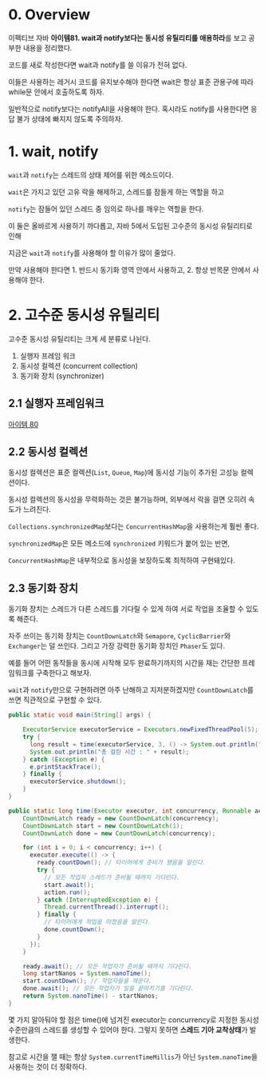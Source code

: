 # 0. Overview

이펙티브 자바 **아이템81. wait과 notify보다는 동시성 유틸리티를 애용하라**를 보고 공부한 내용을 정리했다.

코드를 새로 작성한다면 wait과 notify를 쓸 이유가 전혀 없다.

이들은 사용하는 레거시 코드를 유지보수해야 한다면 wait은 항상 표준 관용구에 따라 while문 안에서 호출하도록 하자.

일반적으로 notify보다는 notifyAll을 사용해야 한다. 혹시라도 notify를 사용한다면 응답 불가 상태에 빠지지 않도록 주의하자.

# 1. wait, notify

`wait`과 `notify`는 스레드의 상태 제어를 위한 메소드이다.

`wait`은 가지고 있던 고유 락을 해제하고, 스레드를 잠들게 하는 역할을 하고

`notify`는 잠들어 있던 스레드 중 임의로 하나를 깨우는 역할을 한다.


이 둘은 올바르게 사용하기 까다롭고, 자바 5에서 도입된 고수준의 동시성 유틸리티로 인해

지금은 `wait`과 `notify`를 사용해야 할 이유가 많이 줄었다.

만약 사용해야 한다면 1. 반드시 동기화 영역 안에서 사용하고, 2. 항상 반목문 안에서 사용해야 한다.

# 2. 고수준 동시성 유틸리티

고수준 동시성 유틸리티는 크게 세 분류로 나뉜다.

1. 실행자 프레임 워크
2. 동시성 컬렉션 (concurrent collection)
3. 동기화 장치 (synchronizer)

## 2.1 실행자 프레임워크

[아이템 80](https://github.com/dolgodolah/TIL/blob/master/java/effective-java/%EC%95%84%EC%9D%B4%ED%85%9C80.%20%EC%8A%A4%EB%A0%88%EB%93%9C%EB%B3%B4%EB%8B%A4%EB%8A%94%20%EC%8B%A4%ED%96%89%EC%9E%90%2C%20%ED%83%9C%EC%8A%A4%ED%81%AC%2C%20%EC%8A%A4%ED%8A%B8%EB%A6%BC%EC%9D%84%20%EC%95%A0%EC%9A%A9%ED%95%98%EB%9D%BC.md)

## 2.2 동시성 컬렉션

동시성 컬렉션은 표준 컬렉션(`List`, `Queue`, `Map`)에 동시성 기능이 추가된 고성능 컬렉션이다.

동시성 컬렉션의 동시성을 무력화하는 것은 불가능하며, 외부에서 락을 걸면 오히려 속도가 느려진다.

`Collections.synchronizedMap`보다는 `ConcurrentHashMap`을 사용하는게 훨씬 좋다.

`synchronizedMap`은 모든 메소드에 `synchronized` 키워드가 붙어 있는 반면,

`ConcurrentHashMap`은 내부적으로 동시성을 보장하도록 최적하여 구현돼있다.

## 2.3 동기화 장치

동기화 장치는 스레드가 다른 스레드를 기다릴 수 있게 하여 서로 작업을 조율할 수 있도록 해준다.

자주 쓰이는 동기화 장치는 `CountDownLatch`와 `Semapore`, `CyclicBarrier`와 `Exchanger`는 덜 쓰인다. 그리고 가장 강력한 동기화 장치인 `Phaser`도 있다.

예를 들어 어떤 동작들을 동시에 시작해 모두 완료하기까지의 시간을 재는 간단한 프레임워크를 구축한다고 해보자.

`wait`과 `notify`만으로 구현하려면 아주 난해하고 지저분하겠지만 `CountDownLatch`를 쓰면 직관적으로 구현할 수 있다.

```java
public static void main(String[] args) {

    ExecutorService executorService = Executors.newFixedThreadPool(5);
    try {
      long result = time(executorService, 3, () -> System.out.println("hello"));
      System.out.println("총 걸린 시간 : " + result);
    } catch (Exception e) {
      e.printStackTrace();
    } finally {
      executorService.shutdown();
    }
}

public static long time(Executor executor, int concurrency, Runnable action) throws InterruptedException {
    CountDownLatch ready = new CountDownLatch(concurrency);
    CountDownLatch start = new CountDownLatch(1);
    CountDownLatch done = new CountDownLatch(concurrency);

    for (int i = 0; i < concurrency; i++) {
      executor.execute(() -> {
        ready.countDown(); // 타이머에게 준비가 됐음을 알린다.
        try {
          // 모든 작업자 스레드가 준비될 때까지 기다린다.
          start.await();
          action.run();
        } catch (InterruptedException e) {
          Thread.currentThread().interrupt();
        } finally {
          // 타이머에게 작업을 마쳤음을 알린다.
          done.countDown();
        }
      });
    }

    ready.await(); // 모든 작업자가 준비될 때까지 기다린다.
    long startNanos = System.nanoTime();
    start.countDown(); // 작업자들을 깨운다.
    done.await(); // 모든 작업자가 일을 끝마치기를 기다린다.
    return System.nanoTime() - startNanos;
}
```

몇 가지 알아둬야 할 점은 time()에 넘겨진 executor는 concurrency로 지정한 동시성 수준만큼의 스레드를 생성할 수 있어야 한다. 그렇지 못하면 **스레드 기아 교착상태**가 발생한다.

참고로 시간을 잴 때는 항상 `System.currentTimeMillis`가 아닌 `System.nanoTime`을 사용하는 것이 더 정확하다.